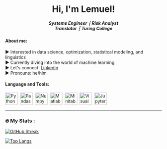 

<div align="center">
  <center><h1>Hi, I'm Lemuel! </h1></center>
</div>

<div align="center">
  <center><h5>Systems Engineer ┆ Risk Analyst <br> Translator ┆ Turing College</br> </h5></center>
</div>

#### About me:
▶ Interested in data science, optimization, statistical modeling, and linguistics <br>
▶ Currently diving into the world of machine learning <br>
▶ Let's connect: [LinkedIn](https://www.linkedin.com/in/lrob62/) <br>
▶ Pronouns: he/him <br>

#### Language and Tools: 
<div>
<img src="https://cdn.jsdelivr.net/gh/devicons/devicon/icons/python/python-original-wordmark.svg" title="Python" alt="Python" width="40" height="40"/>&nbsp; 
<img src="https://cdn.jsdelivr.net/gh/devicons/devicon/icons/pandas/pandas-original-wordmark.svg" title="Pandas" alt="Pandas" width="40" height="40"/>&nbsp;
<img src="https://cdn.jsdelivr.net/gh/devicons/devicon/icons/numpy/numpy-original.svg" title="Numpy" alt="Numpy" width="40" height="40"/>&nbsp;
<img src="https://cdn.jsdelivr.net/gh/devicons/devicon/icons/matlab/matlab-original.svg" title="Matlab" alt="Matlab" width="40" height="40"/>&nbsp;
<img src="https://cdn.jsdelivr.net/gh/devicons/devicon/icons/minitab/minitab-original.svg" title="Minitab" alt="Minitab" width="40" height="40"/>&nbsp;
<img src="https://cdn.jsdelivr.net/gh/devicons/devicon/icons/visualstudio/visualstudio-plain.svg" title="Visual Studio" alt="Visual Studio" width="40" height="40"/>&nbsp;
<img src="https://cdn.jsdelivr.net/gh/devicons/devicon/icons/jupyter/jupyter-original-wordmark.svg" title="Jupyter" alt="Jupyter" width="40" height="40"/>&nbsp;
</div>     


---

### :fire: My Stats :

[![GitHub Streak](https://github-readme-streak-stats.herokuapp.com/?user=lrobin42&theme=dark&background=000000)](https://git.io/streak-stats)

[![Top Langs](https://github-readme-stats.vercel.app/api/top-langs/?username=lrobin42&layout=compact&theme=vision-friendly-dark)](https://github.com/anuraghazra/github-readme-stats)

          
          

          
          

          

